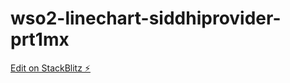 # wso2-linechart-siddhiprovider-prt1mx

[Edit on StackBlitz ⚡️](https://stackblitz.com/edit/wso2-linechart-siddhiprovider-prt1mx)